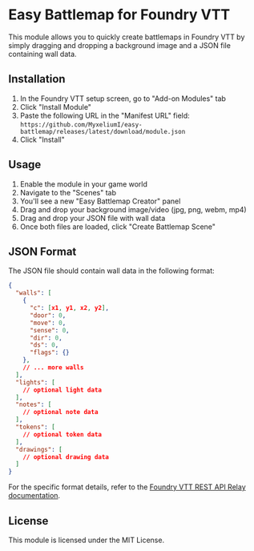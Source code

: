 # Easy Battlemap for Foundry VTT

This module allows you to quickly create battlemaps in Foundry VTT by simply dragging and dropping a background image and a JSON file containing wall data.

## Installation

1. In the Foundry VTT setup screen, go to "Add-on Modules" tab
2. Click "Install Module"
3. Paste the following URL in the "Manifest URL" field: 
   `https://github.com/MyxeliumI/easy-battlemap/releases/latest/download/module.json`
4. Click "Install"

## Usage

1. Enable the module in your game world
2. Navigate to the "Scenes" tab
3. You'll see a new "Easy Battlemap Creator" panel
4. Drag and drop your background image/video (jpg, png, webm, mp4) 
5. Drag and drop your JSON file with wall data
6. Once both files are loaded, click "Create Battlemap Scene"

## JSON Format

The JSON file should contain wall data in the following format:

```json
{
  "walls": [
    {
      "c": [x1, y1, x2, y2],
      "door": 0,
      "move": 0,
      "sense": 0,
      "dir": 0,
      "ds": 0,
      "flags": {}
    },
    // ... more walls
  ],
  "lights": [
    // optional light data
  ],
  "notes": [
    // optional note data
  ],
  "tokens": [
    // optional token data
  ],
  "drawings": [
    // optional drawing data
  ]
}
```

For the specific format details, refer to the [Foundry VTT REST API Relay documentation](https://github.com/ThreeHats/foundryvtt-rest-api-relay/wiki/create-POST#request-payload).

## License

This module is licensed under the MIT License.